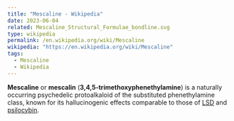 ```yaml
---
title: "Mescaline - Wikipedia"
date: 2023-06-04
related: Mescaline_Structural_Formulae_bondline.svg
type: wikipedia
permalink: /en.wikipedia.org/wiki/Mescaline
wikipedia: "https://en.wikipedia.org/wiki/Mescaline"
tags:
  - Mescaline
  - Wikipedia
---
```

**Mescaline** or **mescalin** (**3,4,5-trimethoxyphenethylamine**) is a naturally occurring psychedelic protoalkaloid of the substituted phenethylamine class, known for its hallucinogenic effects comparable to those of [LSD](/en.wikipedia.org/wiki/Lysergic_acid_diethylamide) and [psilocybin](/en.wikipedia.org/wiki/Psilocybin). 